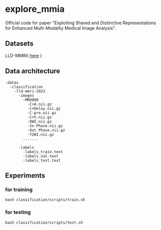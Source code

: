 # explore_mmia
Official code for paper "Exploiting Shared and Distinctive Representations for Enhanced Multi-Modality Medical Image Analysis".

## Datasets
LLD-MMRI( [here](https://github.com/LMMMEng/LLD-MMRI-Dataset?tab=readme-ov-file) )

## Data architecture
```
-datas
  -classification
    -lld-mmri-2023
      -images
        -MR0000
          -C+A.nii.gz
          -C+Delay.nii.gz
          -C-pre.nii.gz
          -C+V.nii.gz
          -DWI.nii.gz
          -In Phase.nii.gz
          -Out Phase.nii.gz
          -T2WI.nii.gz
        -......

      -labels
        -labels_train.text
        -labels_val.text
        -labels_test.text
```

## Experiments

### for training 
```
bash classification/scripts/train.sh
```

### for testing
```
bash classification/scripts/test.sh
```


